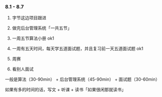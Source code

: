 ### 8.1 - 8.7

1. 字节这边项目跟进

2. 做完后台管理系统「一共五节」

3. 一周五节算法小册 ok1

4. 一周有五天时间，每天学五道面试题，并且复习前一天五道面试题 ok1

5. 周赛

6. 看别人面试

一般是算法（30-90min） + 后台管理系统（45-90min） + 面试题（30-60min）

如果有多的时间的话，写文 + 听课 + 读书「如果很闲那就读书」